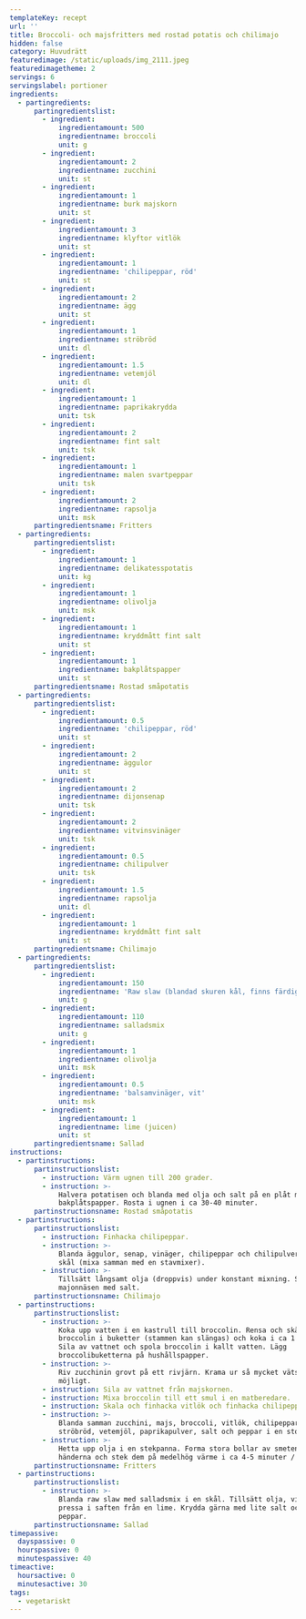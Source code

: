 ```yaml
---
templateKey: recept
url: ''
title: Broccoli- och majsfritters med rostad potatis och chilimajo
hidden: false
category: Huvudrätt
featuredimage: /static/uploads/img_2111.jpeg
featuredimagetheme: 2
servings: 6
servingslabel: portioner
ingredients:
  - partingredients:
      partingredientslist:
        - ingredient:
            ingredientamount: 500
            ingredientname: broccoli
            unit: g
        - ingredient:
            ingredientamount: 2
            ingredientname: zucchini
            unit: st
        - ingredient:
            ingredientamount: 1
            ingredientname: burk majskorn
            unit: st
        - ingredient:
            ingredientamount: 3
            ingredientname: klyftor vitlök
            unit: st
        - ingredient:
            ingredientamount: 1
            ingredientname: 'chilipeppar, röd'
            unit: st
        - ingredient:
            ingredientamount: 2
            ingredientname: ägg
            unit: st
        - ingredient:
            ingredientamount: 1
            ingredientname: ströbröd
            unit: dl
        - ingredient:
            ingredientamount: 1.5
            ingredientname: vetemjöl
            unit: dl
        - ingredient:
            ingredientamount: 1
            ingredientname: paprikakrydda
            unit: tsk
        - ingredient:
            ingredientamount: 2
            ingredientname: fint salt
            unit: tsk
        - ingredient:
            ingredientamount: 1
            ingredientname: malen svartpeppar
            unit: tsk
        - ingredient:
            ingredientamount: 2
            ingredientname: rapsolja
            unit: msk
      partingredientsname: Fritters
  - partingredients:
      partingredientslist:
        - ingredient:
            ingredientamount: 1
            ingredientname: delikatesspotatis
            unit: kg
        - ingredient:
            ingredientamount: 1
            ingredientname: olivolja
            unit: msk
        - ingredient:
            ingredientamount: 1
            ingredientname: kryddmått fint salt
            unit: st
        - ingredient:
            ingredientamount: 1
            ingredientname: bakplåtspapper
            unit: st
      partingredientsname: Rostad småpotatis
  - partingredients:
      partingredientslist:
        - ingredient:
            ingredientamount: 0.5
            ingredientname: 'chilipeppar, röd'
            unit: st
        - ingredient:
            ingredientamount: 2
            ingredientname: äggulor
            unit: st
        - ingredient:
            ingredientamount: 2
            ingredientname: dijonsenap
            unit: tsk
        - ingredient:
            ingredientamount: 2
            ingredientname: vitvinsvinäger
            unit: tsk
        - ingredient:
            ingredientamount: 0.5
            ingredientname: chilipulver
            unit: tsk
        - ingredient:
            ingredientamount: 1.5
            ingredientname: rapsolja
            unit: dl
        - ingredient:
            ingredientamount: 1
            ingredientname: kryddmått fint salt
            unit: st
      partingredientsname: Chilimajo
  - partingredients:
      partingredientslist:
        - ingredient:
            ingredientamount: 150
            ingredientname: 'Raw slaw (blandad skuren kål, finns färdig i påse)'
            unit: g
        - ingredient:
            ingredientamount: 110
            ingredientname: salladsmix
            unit: g
        - ingredient:
            ingredientamount: 1
            ingredientname: olivolja
            unit: msk
        - ingredient:
            ingredientamount: 0.5
            ingredientname: 'balsamvinäger, vit'
            unit: msk
        - ingredient:
            ingredientamount: 1
            ingredientname: lime (juicen)
            unit: st
      partingredientsname: Sallad
instructions:
  - partinstructions:
      partinstructionslist:
        - instruction: Värm ugnen till 200 grader.
        - instruction: >-
            Halvera potatisen och blanda med olja och salt på en plåt med
            bakplåtspapper. Rosta i ugnen i ca 30-40 minuter.
      partinstructionsname: Rostad småpotatis
  - partinstructions:
      partinstructionslist:
        - instruction: Finhacka chilipeppar.
        - instruction: >-
            Blanda äggulor, senap, vinäger, chilipeppar och chilipulver i en
            skål (mixa samman med en stavmixer).
        - instruction: >-
            Tillsätt långsamt olja (droppvis) under konstant mixning. Smaka av
            majonnäsen med salt.
      partinstructionsname: Chilimajo
  - partinstructions:
      partinstructionslist:
        - instruction: >-
            Koka upp vatten i en kastrull till broccolin. Rensa och skär
            broccolin i buketter (stammen kan slängas) och koka i ca 1 minut.
            Sila av vattnet och spola broccolin i kallt vatten. Lägg
            broccolibuketterna på hushållspapper.
        - instruction: >-
            Riv zucchinin grovt på ett rivjärn. Krama ur så mycket vätska som
            möjligt.
        - instruction: Sila av vattnet från majskornen.
        - instruction: Mixa broccolin till ett smul i en matberedare.
        - instruction: Skala och finhacka vitlök och finhacka chilipeppar.
        - instruction: >-
            Blanda samman zucchini, majs, broccoli, vitlök, chilipeppar, ägg,
            ströbröd, vetemjöl, paprikapulver, salt och peppar i en stor skål.
        - instruction: >-
            Hetta upp olja i en stekpanna. Forma stora bollar av smeten med
            händerna och stek dem på medelhög värme i ca 4-5 minuter / sida.
      partinstructionsname: Fritters
  - partinstructions:
      partinstructionslist:
        - instruction: >-
            Blanda raw slaw med salladsmix i en skål. Tillsätt olja, vinäger och
            pressa i saften från en lime. Krydda gärna med lite salt och
            peppar.
      partinstructionsname: Sallad
timepassive:
  dayspassive: 0
  hourspassive: 0
  minutespassive: 40
timeactive:
  hoursactive: 0
  minutesactive: 30
tags:
  - vegetariskt
---
```

